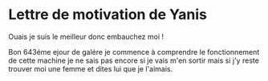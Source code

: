 

# Lettre de motivation de Yanis


<!-- peut être que d'autre argument sont nécessaires : -->

Ouais je suis le meilleur donc embauchez moi !

Bon 643éme ejour de galére je commence à comprendre le fonctionnement de cette machine je ne sais pas encore si je vais m'en sortir mais si j'y reste
trouver moi une femme et dites lui que je l'aimais.


